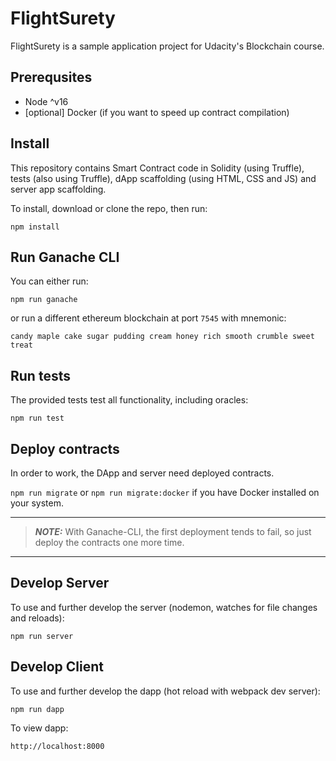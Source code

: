 # FlightSurety

FlightSurety is a sample application project for Udacity's Blockchain course.

## Prerequsites
- Node ^v16
- [optional] Docker (if you want to speed up contract compilation)

## Install

This repository contains Smart Contract code in Solidity (using Truffle), tests (also using Truffle), dApp scaffolding (using HTML, CSS and JS) and server app scaffolding.

To install, download or clone the repo, then run:

`npm install`


## Run Ganache CLI

You can either run:

`npm run ganache`

or run a different ethereum blockchain at port `7545` with mnemonic: 

`candy maple cake sugar pudding cream honey rich smooth crumble sweet treat`


## Run tests

The provided tests test all functionality, including oracles:

`npm run test`

## Deploy contracts

In order to work, the DApp and server need deployed contracts. 

`npm run migrate` or `npm run migrate:docker` if you have Docker installed on your system.


---
> **_NOTE:_**  With Ganache-CLI, the first deployment tends to fail, so just deploy the contracts one more time.
---


## Develop Server

To use and further develop the server (nodemon, watches for file changes and reloads):

`npm run server`

## Develop Client

To use and further develop the dapp (hot reload with webpack dev server):

`npm run dapp`

To view dapp:

`http://localhost:8000`



